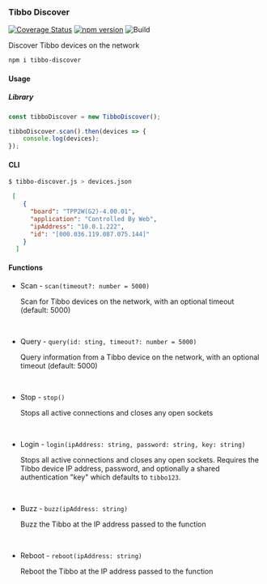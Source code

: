 ### Tibbo Discover
[![Coverage Status](https://coveralls.io/repos/github/128keaton/Tibbo-Discover/badge.svg?branch=mane)](https://coveralls.io/github/128keaton/Tibbo-Discover?branch=mane)
[![npm version](https://badge.fury.io/js/tibbo-discover.svg)](https://badge.fury.io/js/tibbo-discover) ![Build](https://github.com/128keaton/Tibbo-Discover/actions/workflows/code-coverage.yml/badge.svg)

Discover Tibbo devices on the network

```bash
npm i tibbo-discover
```



#### Usage

##### Library

```typescript
const tibboDiscover = new TibboDiscover();

tibboDiscover.scan().then(devices => {
    console.log(devices);
});
```

#### CLI
```bash
$ tibbo-discover.js > devices.json
```

```json
 [
    {
      "board": "TPP2W(G2)-4.00.01",
      "application": "Controlled By Web",
      "ipAddress": "10.0.1.222",
      "id": "[000.036.119.087.075.144]"
    }
  ]
```

#### Functions

* Scan - `scan(timeout?: number = 5000)`

    Scan for Tibbo devices on the network, with an optional timeout (default: 5000)

<br>

* Query - `query(id: sting, timeout?: number = 5000)`

    Query information from a Tibbo device on the network, with an optional timeout (default: 5000)

<br>

* Stop - `stop()`

    Stops all active connections and closes any open sockets

<br>

* Login - `login(ipAddress: string, password: string, key: string)`

    Stops all active connections and closes any open sockets. 
Requires the Tibbo device IP address, password, and optionally a shared authentication "key" which
defaults to `tibbo123`.

<br>

* Buzz - `buzz(ipAddress: string)`

    Buzz the Tibbo at the IP address passed to the function

<br>

* Reboot - `reboot(ipAddress: string)`

    Reboot the Tibbo at the IP address passed to the function
